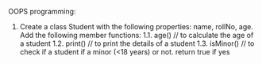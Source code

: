 OOPS programming:

1. Create a class Student with the following properties:
name, rollNo, age.
    Add the following member functions:
    1.1. age()      // to calculate the age of a student
    1.2. print()    // to print the details of a student
    1.3. isMinor()  // to check if a student if a minor (<18 years) or not. return true if yes

